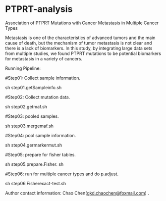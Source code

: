 # PTPRT-analysis
Association of PTPRT Mutations with Cancer Metastasis in Multiple Cancer Types

Metastasis is one of the characteristics of advanced tumors and the main cause of death, but the mechanism of tumor metastasis is not clear and there is a lack of biomarkers. In this study, by integrating large data sets from multiple studies, we found PTPRT mutations to be potential biomarkers for metastasis in a variety of cancers.

Running Pipeline:

#Step01: Collect sample information.

sh step01.getSampleinfo.sh 

#Step02: Collect mutation data.

sh step02.getmaf.sh

#Step03: pooled samples.

sh step03.mergemaf.sh

#Step04: pool sample information.

sh step04.germarkermut.sh

#Step05: prepare for fisher tables.

sh step05.prepare.Fisher. sh

#Step06: run for multiple cancer types and do p.adjust.

sh step06.Fisherexact-test.sh


Author contact information: Chao Chen(gkd.chaochen@foxmail.com) .



